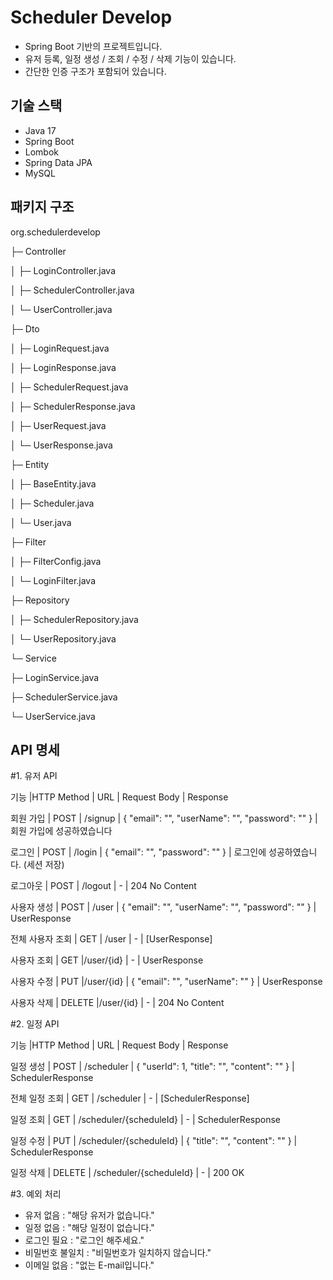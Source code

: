 # Scheduler Develop
- Spring Boot 기반의 프로젝트입니다.
- 유저 등록, 일정 생성 / 조회 / 수정 / 삭제 기능이 있습니다.
- 간단한 인증 구조가 포함되어 있습니다.

## 기술 스택
- Java 17
- Spring Boot
- Lombok
- Spring Data JPA
- MySQL

## 패키지 구조
org.schedulerdevelop

├─ Controller

│  ├─ LoginController.java

│  ├─ SchedulerController.java

│  └─ UserController.java

├─ Dto

│  ├─ LoginRequest.java

│  ├─ LoginResponse.java

│  ├─ SchedulerRequest.java

│  ├─ SchedulerResponse.java

│  ├─ UserRequest.java

│  └─ UserResponse.java

├─ Entity

│  ├─ BaseEntity.java

│  ├─ Scheduler.java

│  └─ User.java

├─ Filter

│  ├─ FilterConfig.java

│  └─ LoginFilter.java

├─ Repository

│  ├─ SchedulerRepository.java

│  └─ UserRepository.java

└─ Service

   ├─ LoginService.java
   
   ├─ SchedulerService.java
   
   └─ UserService.java
   
## API 명세

#1. 유저 API
   
기능	          |HTTP Method |	URL    |	                Request Body                  |   Response

회원 가입	      |   POST	   |  /signup  | { "email": "", "userName": "", "password": "" }  |	회원 가입에 성공하였습니다

로그인	          |   POST	   |  /login   | { "email": "", "password": "" }                  | 로그인에 성공하였습니다. (세션 저장)

로그아웃	          |   POST     |  /logout  | 	-	                                          | 204 No Content

사용자 생성	      |   POST	   |   /user   | { "email": "", "userName": "", "password": "" }  | UserResponse

전체 사용자 조회	  |    GET     |   /user   |    -	                                          | [UserResponse]

사용자 조회	      |    GET	   |/user/{id} | 	-	                                          | UserResponse

사용자 수정	      |    PUT	   |/user/{id} | { "email": "", "userName": "" }                  |	UserResponse

사용자 삭제	      |   DELETE   |/user/{id} |	-	                                          | 204 No Content

#2. 일정 API

기능	          |HTTP Method |	URL    |	                Request Body                  |   Response

일정 생성	      |   POST	   |        /scheduler       | { "userId": 1, "title": "", "content": "" }   | SchedulerResponse

전체 일정 조회	  |    GET     |        /scheduler       |    -	                                         | [SchedulerResponse]

일정 조회	      |    GET	   | /scheduler/{scheduleId} |    -	                                         | SchedulerResponse

일정 수정	      |    PUT	   | /scheduler/{scheduleId} | { "title": "", "content": "" }                | SchedulerResponse

일정 삭제	      |   DELETE   | /scheduler/{scheduleId} |	  -	                                         | 200 OK

#3. 예외 처리
   - 유저 없음 : "해당 유저가 없습니다."
   - 일정 없음 : "해당 일정이 없습니다."
   - 로그인 필요 : "로그인 해주세요."
   - 비밀번호 불일치 : "비밀번호가 일치하지 않습니다."
   - 이메일 없음 : "없는 E-mail입니다."
